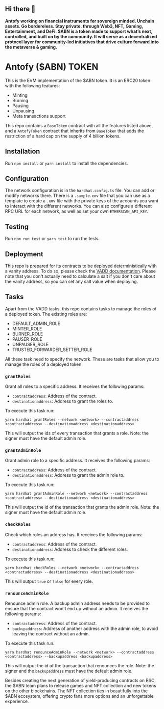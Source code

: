 ## Hi there 👋



**Antofy working on financial instruments for sovereign minded. Unchain assets. Go bordereless. Stay private. through Web3, NFT, Gaming, Entertainment, and DeFi. $ABN is a token made to support what’s next, controlled, and built on by the community. It will serve as a decentralized protocol layer for community-led initiatives that drive culture forward into the metaverse & gaming.**

# Antofy ($ABN)  TOKEN


This is the EVM implementation of the $ABN token. It is an ERC20 token with the following features:

- Minting
- Burning
- Pausing
- Unpausing
- Meta transactions support

This repo contains a `BaseToken` contract with all the features listed above, and a `AntofyToken` contract that inherits from `BaseToken` that adds the restriction of a hard cap on the supply of 4 billion tokens.

## Installation

Run `npm install` or `yarn install` to install the dependencies.

## Configuration

The network configuration is in the `hardhat.config.ts` file. You can add or modify networks there. There is a `.sample.env` file that you can use as a template to create a `.env` file with the private keys of the accounts you want to interact with the different networks. You can also configure a different RPC URL for each network, as well as set your own `ETHERSCAN_API_KEY`.

## Testing

Run `npm run test` or `yarn test` to run the tests.

## Deployment

This repo is prepared for its contracts to be deployed deterministically with a vanity address. To do so, please check the [VADD documentation](VADD.md). Please note that you don't actually need to calculate a salt if you don't care about the vanity address, so you can set any salt value when deploying.

## Tasks

Apart from the VADD tasks, this repo contains tasks to manage the roles of a deployed token. The existing roles are:

- DEFAULT_ADMIN_ROLE
- MINTER_ROLE
- BURNER_ROLE
- PAUSER_ROLE
- UNPAUSER_ROLE
- TRUSTED_FORWARDER_SETTER_ROLE

All these task need to specify the network. These are tasks that allow you to manage the roles of a deployed token:

### `grantRoles`

Grant all roles to a specific address.
It receives the following params:

- `contractaddress`: Address of the contract.
- `destinationaddress`: Address to grant the roles to.

To execute this task run:

```
yarn hardhat grantRoles --network <network> --contractaddress <contractaddress> --destinationaddress <destinationaddress>
```

This will output the ids of every transaction that grants a role.
Note: the signer must have the default admin role.

### `grantAdminRole`

Grant admin role to a specific address.
It receives the following params:

- `contractaddress`: Address of the contract.
- `destinationaddress`: Address to grant the admin role to.

To execute this task run:

```
yarn hardhat grantAdminRole --network <network> --contractaddress <contractaddress> --destinationaddress <destinationaddress>
```

This will output the id of the transaction that grants the admin role.
Note: the signer must have the default admin role.

### `checkRoles`

Check which roles an address has.
It receives the following params:

- `contractaddress`: Address of the contract.
- `destinationaddress`: Address to check the different roles.

To execute this task run:

```
yarn hardhat checkRoles --network <network> --contractaddress <contractaddress> --destinationaddress <destinationaddress>
```

This will output `true` or `false` for every role.

### `renounceAdminRole`

Renounce admin role. A backup admin address needs to be provided to ensure that the contract won't end up without an admin.
It receives the following params:

- `contractaddress`: Address of the contract.
- `backupaddress`: Address of another address with the admin role, to avoid leaving the contract without an admin.

To execute this task run:

```
yarn hardhat renounceAdminRole --network <network> --contractaddress <contractaddress> --backupaddress <backupaddress>
```

This will output the id of the transaction that renounces the role.
Note: the signer and the `backupaddress` must have the default admin role.

Besides creating the next generation of yield-producing contracts on BSC, the $ABN team plans to release games and NFT collection and new tokens on the other blockchains. The NFT collection ties in beautifully into the $ABN ecosystem, offering crypto fans more options and an unforgettable experience.
